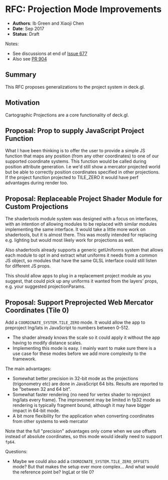 # RFC: Projection Mode Improvements

* **Authors**: Ib Green and Xiaoji Chen
* **Date**: Sep 2017
* **Status**: Draft

Notes:
* See discussions at end of [Issue 677](https://github.com/uber/deck.gl/issues/677)
* Also see [PR 904](https://github.com/uber/deck.gl/pull/904)


## Summary

This RFC proposes generalizations to the project system in deck.gl.


## Motivation

Cartographic Projections are a core functionality of deck.gl.

## Proposal: Prop to supply JavaScript Project Function

What I have been thinking is to offer the user to provide a simple JS function that maps any position (from any other coordinates) to one of our supported coordinate systems. This function would be called during position attribute generation. I.e we'd still show a mercator projected world but be able to correctly position coordinates specified in other projections. If the project function projected to TILE_ZERO it would have perf advantages during render too.


## Proposal: Replaceable Project Shader Module for Custom Projections

The shadertools module system was designed with a focus on interfaces, with an intention of allowing modules to be replaced with similar modules implementing the same interface. It would take a little more work on shadertools, but it is almost there. This was mostly intended for replacing e.g. lighting but would most likely work for projections as well.

Also shadertools already supports a generic getUniforms system that allows each module to opt in and extract what uniforms it needs from a common JS object, so modules that have the same GLSL interface could still listen for different JS props.

This should allow apps to plug in a replacement project module as you suggest, that could pick up any uniforms it wanted from the layers' props, e.g. your suggested projectionParams.

## Proposal: Support Preprojected Web Mercator Coordinates (Tile 0)

Add a `COORDINATE_SYSTEM.TILE_ZERO` mode. It would allow the app to preproject lng/lats in JavaScript to numbers between 0-512.

* The shader already knows the scale so it could apply it without the app having to modify distance scales.
* Implementing this mode is easy. I mainly want to make sure there is a use case for these modes before we add more complexity to the framework.

The main advantages:
* Somewhat better precision in 32-bit mode as the projections (trigonometry etc) are done in JavaScript 64 bits. Results are reported to be "between 32 and 64 bit".
* Somewhat faster rendering (no need for vertex shader to reproject lng/lats every frame). The improvement may be limited in fp32 mode as rendering is typically fragment bound, although it may have bigger impact in 64-bit mode.
* A bit more flexibility for the application when converting coordinates from other systems to web mercator

Note that the full "precision" advantages only come when we use offsets instead of absolute coordinates, so this mode would ideally need to support `fp64`.

Questions:
* Maybe we could also add a `COORDINATE_SYSTEM.TILE_ZERO_OFFSETS` mode? But that makes the setup ever more complex... And what would the reference point be? lngLat or tile 0?


